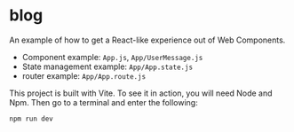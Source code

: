 # blog

An example of how to get a React-like experience out of Web Components. 

* Component example: `App.js`, `App/UserMessage.js`
* State management example: `App/App.state.js`
* router example: `App/App.route.js`

This project is built with Vite. To see it in action, you will need Node and Npm. Then go to a terminal and enter the following:

```npm run dev```
